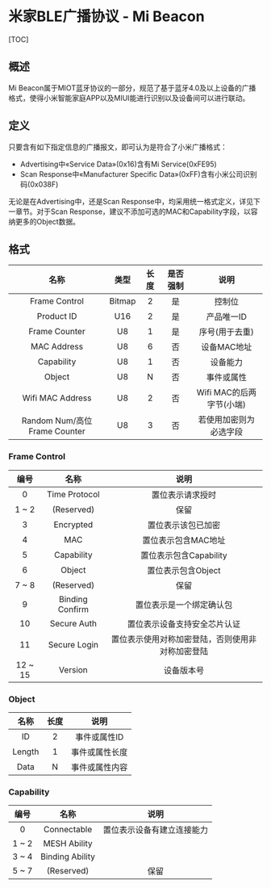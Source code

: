 # 米家BLE广播协议 - Mi Beacon

[TOC]

## 概述

Mi Beacon属于MIOT蓝牙协议的一部分，规范了基于蓝牙4.0及以上设备的广播格式，使得小米智能家庭APP以及MIUI能进行识别以及设备间可以进行联动。

## 定义

只要含有如下指定信息的广播报文，即可认为是符合了小米广播格式：

- Advertising中«Service Data»(0x16)含有Mi Service(0xFE95)
- Scan Response中«Manufacturer Specific Data»(0xFF)含有小米公司识别码(0x038F)

无论是在Advertising中，还是Scan Response中，均采用统一格式定义，详见下一章节。对于Scan Response，建议不添加可选的MAC和Capability字段，以容纳更多的Object数据。

## 格式

|      名称      |  类型  | 长度  | 是否强制 |     说明       |
|:-------------:|:------:|:----:|:-------:|:-------------:|
| Frame Control | Bitmap |  2   |   是    |  控制位        |
| Product ID    | U16    |  2   |   是    | 产品唯一ID      |
| Frame Counter | U8     |  1   |   是    | 序号(用于去重)   |
| MAC Address   | U8     |  6   |   否    | 设备MAC地址     |
| Capability    | U8     |  1   |   否    | 设备能力        |
| Object        | U8     |  N   |   否    | 事件或属性      |
| Wifi MAC Address | U8  |  2   |   否    | Wifi MAC的后两字节(小端)|
| Random Num/高位Frame Counter|U8|3|否     | 若使用加密则为必选字段 |

### Frame Control

|    编号  |   名称         |            说明       |
|:--------:|:-------------:|:--------------------:|
|  0       | Time Protocol | 置位表示请求授时        |
|  1 ~ 2   | (Reserved)    |        保留           |
|  3       | Encrypted     | 置位表示该包已加密      |
|  4       | MAC           | 置位表示包含MAC地址     |
|  5       | Capability    | 置位表示包含Capability |
|  6       | Object        | 置位表示包含Object     |
|  7 ~ 8   | (Reserved)    |        保留           |
|  9       | Binding Confirm| 置位表示是一个绑定确认包|
|  10      | Secure Auth   | 置位表示设备支持安全芯片认证|
|  11      | Secure Login  | 置位表示使用对称加密登陆，否则使用非对称加密登陆|
|  12 ~ 15 | Version       | 设备版本号             |

### Object

|    名称  |     长度       |            说明       |
|:--------:|:-------------:|:--------------------:|
|   ID     |    2          |    事件或属性ID        |
|   Length |    1          |    事件或属性长度       |
|   Data   |    N          |    事件或属性内容       |

### Capability

|    编号  |   名称         |            说明         |
|:--------:|:-------------:|:----------------------:|
|  0       |  Connectable  | 置位表示设备有建立连接能力 |
|  1 ~ 2   |  MESH Ability |                        |
|  3 ~ 4   |  Binding Ability |                     |
|  5 ~ 7   |  (Reserved)   |      保留               |